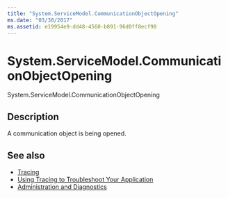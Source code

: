 ```yaml
---
title: "System.ServiceModel.CommunicationObjectOpening"
ms.date: "03/30/2017"
ms.assetid: e19954e9-dd48-4560-b891-96d0ff8ecf98
---
```

# System.ServiceModel.CommunicationObjectOpening
System.ServiceModel.CommunicationObjectOpening  
  
## Description  
 A communication object is being opened.  
  
## See also

- [Tracing](../../../../../docs/framework/wcf/diagnostics/tracing/index.md)
- [Using Tracing to Troubleshoot Your Application](../../../../../docs/framework/wcf/diagnostics/tracing/using-tracing-to-troubleshoot-your-application.md)
- [Administration and Diagnostics](../../../../../docs/framework/wcf/diagnostics/index.md)
